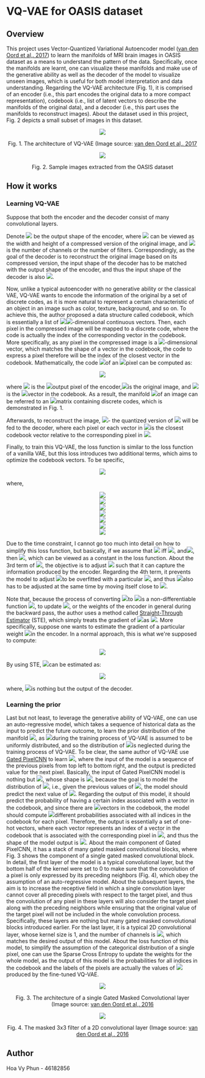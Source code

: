 # VQ-VAE for OASIS dataset

## Overview

This project uses Vector-Quantized Variational Autoencoder model ([van den Oord et al,. 2017](http://papers.nips.cc/paper/7210-neural-discrete-representation-learning.pdf)) to learn the manifolds of MRI brain images in OASIS dataset as a means to understand the pattern of the data. Specifically, once the manifolds are learnt, one can visualize these manifolds and make use of the generative ability as well as the decoder of the model to visualize unseen images, which is useful for both model interpretation and data understanding. Regarding the VQ-VAE architecture (Fig. 1), it is comprised of an encoder (i.e., this part encodes the original data to a more compact representation), codebook (i.e., list of latent vectors to describe the manifolds of the original data), and a decoder (i.e., this part uses the manifolds to reconstruct images). About the dataset used in this project, Fig. 2 depicts a small subset of images in this dataset.

<p align='center'>
    <img src='images/VQ-VAE.png'
</p>

 <p align='center'>
     Fig. 1. The architecture of VQ-VAE (Image source: <a href="http://papers.nips.cc/paper/7210-neural-discrete-representation-learning.pdf">van den Oord et al,. 2017</a>
 </p>

<p align='center'>
    <img src='images/sample_images.png'
</p>

 <p align='center'>
     Fig. 2. Sample images extracted from the OASIS dataset
 </p>


## How it works

### Learning VQ-VAE

Suppose that both the encoder and the decoder consist of many convolutional layers.

Denote <img src="https://render.githubusercontent.com/render/math?math=(M,M,C)"> be the output shape of the encoder, where <img src="https://render.githubusercontent.com/render/math?math=M"> can be viewed as the width and height of a compressed version of the original image, and <img src="https://render.githubusercontent.com/render/math?math=C"> is the number of channels or the number of filters. Correspondingly, as the goal of the decoder is to reconstruct the original image based on its compressed version, the input shape of the decoder has to be matched with the output shape of the encoder, and thus the input shape of the decoder is also <img src="https://render.githubusercontent.com/render/math?math=(M, M, C)">.

Now, unlike a typical autoencoder with no generative ability or the classical VAE, VQ-VAE wants to encode the information of the original by a set of discrete codes, as it is more natural to represent a certain characteristic of an object in an image such as color, texture, background, and so on. To achieve this, the author proposed a data structure called codebook, which is essentially a list of <img src="https://render.githubusercontent.com/render/math?math=K"><img src="https://render.githubusercontent.com/render/math?math=C">-dimensional continuous vectors. Then, each pixel in the compressed image will be mapped to a discrete code, where the code is actually the index of the corresponding vector in the codebook. More specifically, as any pixel in the compressed image is a <img src="https://render.githubusercontent.com/render/math?math=C">-dimensional vector, which matches the shape of a vector in the codebook, the code to express a pixel therefore will be the index of the closest vector in the codebook. Mathematically,  the code <img src="https://render.githubusercontent.com/render/math?math=z_{i,j}">of an <img src="https://render.githubusercontent.com/render/math?math=(i,j)">pixel can be computed as:

<center><img src="https://render.githubusercontent.com/render/math?math=z_{i,j} = \underset{k}{\text{argmin}} \| \mathbf{z}^{E}_{i,j}(\mathbf{x}) - \mathbf{e}_k \|_2^2"></center>

where <img src="https://render.githubusercontent.com/render/math?math=\mathbf{z}^E_{i,j}"> is the <img src="https://render.githubusercontent.com/render/math?math=(i,j)">output pixel of the encoder,<img src="https://render.githubusercontent.com/render/math?math=\mathbf{x}">is the original image, and <img src="https://render.githubusercontent.com/render/math?math=\mathbf{e}_k">is the <img src="https://render.githubusercontent.com/render/math?math=k^{th}">vector in the codebook. As a result, the manifold <img src="https://render.githubusercontent.com/render/math?math=\mathbf{z}">of an image can be referred to an <img src="https://render.githubusercontent.com/render/math?math=MxM">matrix containing discrete codes, which is demonstrated in Fig. 1. 

Afterwards, to reconstruct the image, <img src="https://render.githubusercontent.com/render/math?math=\mathbf{z}^Q(\mathbf{x})">- the quantized version of <img src="https://render.githubusercontent.com/render/math?math=\mathbf{z}^E(\mathbf{x})"> will be fed to the decoder, where each pixel or each vector in <img src="https://render.githubusercontent.com/render/math?math=\mathbf{z}^Q(\mathbf{x})">is the closest codebook vector relative to the corresponding pixel in <img src="https://render.githubusercontent.com/render/math?math=\mathbf{z}^E(\mathbf{x})">.

Finally, to train this VQ-VAE, the loss function is similar to the loss function of a vanilla VAE, but this loss introduces two additional terms, which aims to optimize the codebook vectors. To be specific,

<center><img src="https://render.githubusercontent.com/render/math?math=L_{VQVAE}=log(p(\mathbf{x}|\mathbf{z})) - KL(q(\mathbf{z}|\mathbf{x})\|p(\mathbf{z})) %2B \|sg[\mathbf{z}^E(\mathbf{x})]-\mathbf{e})\|_{2}^{2} %2B \beta\|sg[\mathbf{e}]-\mathbf{z}^E(\mathbf{x})\|^2_2"></center>

where,

<p align='center'><img src="https://render.githubusercontent.com/render/math?math=sg[.] - \text{is called stop gradient, which will be regarded as the constant term during the backpropagation}">
    <br>
    <img src="https://render.githubusercontent.com/render/math?math=\mathbf{e} - \text{is the codebook vector to be optimized, which is essentially the quantized version of} \space \mathbf{z}^E(\mathbf{x})">
    <br>
    <img src="https://render.githubusercontent.com/render/math?math=p(\mathbf{x}|\mathbf{z}) - \text{is nothing but the reconstruction loss if one assumes that} p(\mathbf{x}|\mathbf{z}) \space \text{follows Gaussian distribution}">
    <br>
    <img src="https://render.githubusercontent.com/render/math?math=\text{since}\space p(\mathbf{x}|\mathbf{z}) = p(\mathbf{x}|\hat\mathbf{x}) \space \text{given that}\space \hat\mathbf{x} \space \text{is the reconstructed version of}\space \mathbf{x} \space \text{via} \space \mathbf{z} \space \text{and the decoder}">
    <br>
    <img src="https://render.githubusercontent.com/render/math?math=q(\mathbf{z}|\mathbf{x}) - \text{is the categorical posterior distribution of manifolds given data}">
    <br>
    <img src="https://render.githubusercontent.com/render/math?math=p(\mathbf{z}) - \text{is the prior distribution of manifolds, which is assumed to be uniformly distributed during the training process}">
    <br>
    <img src="https://render.githubusercontent.com/render/math?math=\beta - \text{is the coefficient of the commitment loss}">
</p>

Due to the time constraint, I cannot go too much into detail on how to simplify this loss function, but basically, if we assume that <img src="https://render.githubusercontent.com/render/math?math=q(z_{i,j}=k^{*}|\mathbf{x})=q(z_{i,j}=k^{*}|\mathbf{z}_{i,j}^E(\mathbf{x}))=1"> iff <img src="https://render.githubusercontent.com/render/math?math=k^{*} = \underset{k}{argmin}\| \mathbf{z}_{i,j}^E(\mathbf{x})-\mathbf{e}_k \|^2_2">, and<img src="https://render.githubusercontent.com/render/math?math=p(z)=\frac{1}{K}">, then <img src="https://render.githubusercontent.com/render/math?math=KL(q(\mathbf{z}|\mathbf{x}) \| p(\mathbf{z}))=log(K)">, which can be viewed as a constant in the loss function. About the 3rd term of <img src="https://render.githubusercontent.com/render/math?math=L_{VQVAE}">, the objective is to adjust <img src="https://render.githubusercontent.com/render/math?math=\mathbf{e}"> such that it can capture the information produced by the encoder. Regarding the 4th term, it prevents the model to adjust <img src="https://render.githubusercontent.com/render/math?math=\mathbf{e}">to be overfitted with a particular <img src="https://render.githubusercontent.com/render/math?math=\mathbf{z}^E(\mathbf{x})">, and thus <img src="https://render.githubusercontent.com/render/math?math=\mathbf{z}^E(\mathbf{x})">also has to be adjusted at the same time by moving itself close to <img src="https://render.githubusercontent.com/render/math?math=\mathbf{e}">.

Note that, because the process of converting <img src="https://render.githubusercontent.com/render/math?math=\mathbf{z}^E(\mathbf{x})">to <img src="https://render.githubusercontent.com/render/math?math=\mathbf{z}">is a non-differentiable function <img src="https://render.githubusercontent.com/render/math?math=\mathbf{g}">, to update <img src="https://render.githubusercontent.com/render/math?math=\mathbf{z}^E(\mathbf{x})">, or the weights of the encoder in general during the backward pass, the author uses a method called [Straight-Through Estimator](https://www.hassanaskary.com/python/pytorch/deep%20learning/2020/09/19/intuitive-explanation-of-straight-through-estimators.html) (STE), which simply treats the gradient of <img src="https://render.githubusercontent.com/render/math?math=\mathbf{g}">as <img src="https://render.githubusercontent.com/render/math?math=\mathbf{1}">. More specifically, suppose one wants to estimate the gradient of a particular weight <img src="https://render.githubusercontent.com/render/math?math=w">in the encoder. In a normal approach, this is what we're supposed to compute:

<center><img src="https://render.githubusercontent.com/render/math?math=\nabla_{w} L= \frac{\partial L}{\partial \mathbf{H}(\mathbf{z}^Q)} \frac{\partial \mathbf{H}(\mathbf{z}^Q)}{\partial \mathbf{z}^Q} \frac{\partial \mathbf{z}^Q(\mathbf{z}))}{\partial \mathbf{z} = \mathbf{g}(\mathbf{z}^E(\mathbf{x}))} \frac{\partial \mathbf{g}(\mathbf{z}^E(\mathbf{x}))}{\partial \mathbf{z}^E(\mathbf{x})} \frac{\partial \mathbf{z}^E(\mathbf{x})}{\partial w}"></center>

By using STE, <img src="https://render.githubusercontent.com/render/math?math=\nabla_{w}L">can be estimated as:

<center><img src="https://render.githubusercontent.com/render/math?math=\nabla_{w} L= \frac{\partial L}{\partial \mathbf{H}(\mathbf{z}^Q)} \frac{\partial \mathbf{H}(\mathbf{z}^Q)}{\partial \mathbf{z}^Q} \frac{\partial \mathbf{z}^Q(\mathbf{z}))}{\partial \mathbf{z}} \frac{\partial \mathbf{z}^E(\mathbf{x})}{\partial w}"></center>

where, <img src="https://render.githubusercontent.com/render/math?math=\mathbf{H}(\mathbf{z}^Q)">is nothing but the output of the decoder.

### Learning the prior

Last but not least, to leverage the generative ability of VQ-VAE, one can use an auto-regressive model, which takes a sequence of historical data as the input to predict the future outcome, to learn the prior distribution of the manifold <img src="https://render.githubusercontent.com/render/math?math=p(\mathbf{z})">, as <img src="https://render.githubusercontent.com/render/math?math=p(\mathbf{z})">during the training process of VQ-VAE is assumed to be uniformly distributed, and so the distribution of <img src="https://render.githubusercontent.com/render/math?math=\mathbf{z}">is neglected during the training process of VQ-VAE. To be clear, the same author of VQ-VAE use [Gated PixelCNN](https://arxiv.org/pdf/1606.05328.pdf) to learn <img src="https://render.githubusercontent.com/render/math?math=p(\mathbf{z})">, where the input of the model is a sequence of the previous pixels from top left to bottom right, and the output is predicted value for the next pixel. Basically, the input of Gated PixelCNN model is nothing but <img src="https://render.githubusercontent.com/render/math?math=\mathbf{z}">, whose shape is <img src="https://render.githubusercontent.com/render/math?math=(M, M)">, because the goal is to model the distribution of <img src="https://render.githubusercontent.com/render/math?math=\mathbf{z}">, i.e., given the previous values of <img src="https://render.githubusercontent.com/render/math?math=\mathbf{z}">, the model should predict the next value of <img src="https://render.githubusercontent.com/render/math?math=\mathbf{z}">. Regarding the output of this model, it should predict the probability of having a certain index associated with a vector in the codebook, and since there are <img src="https://render.githubusercontent.com/render/math?math=K">vectors in the codebook, the model should compute <img src="https://render.githubusercontent.com/render/math?math=K">different probabilities associated with all indices in the codebook for each pixel. Therefore, the output is essentially a set of one-hot vectors, where each vector represents an index of a vector in the codebook that is associated with the corresponding pixel in <img src="https://render.githubusercontent.com/render/math?math=\mathbf{z}">, and thus the shape of the model output is <img src="https://render.githubusercontent.com/render/math?math=(M, M, K)">. About the main component of Gated PixelCNN, it has a stack of many gated masked convolutional blocks, where Fig. 3 shows the component of a single gated masked convolutional block. In detail, the first layer of the model is a typical convolutional layer, but the bottom half of the kernel were set to 0 to make sure that the convolution of a pixel is only expressed by its preceding neighbors (Fig. 4), which obey the assumption of an auto-regressive model. About the subsequent layers, the aim is to increase the receptive field in which a single convolution layer cannot cover all preceding pixels with respect to the target pixel, and thus the convolution of any pixel in these layers will also consider the target pixel along with the preceding neighbors while ensuring that the original value of the target pixel will not be included in the whole convolution process. Specifically, these layers are nothing but many gated masked convolutional blocks introduced earlier. For the last layer, it is a typical 2D convolutional layer, whose kernel size is 1, and the number of channels is <img src="https://render.githubusercontent.com/render/math?math=K">, which matches the desired output of this model. About the loss function of this model, to simplify the assumption of the categorical distribution of a single pixel, one can use the Sparse Cross Entropy to update the weights for the whole model, as the output of this model is the probabilities for all indices in the codebook and the labels of the pixels are actually the values of <img src="https://render.githubusercontent.com/render/math?math=\mathbf{z}">produced by the fine-tuned VQ-VAE. 

<p align='center'>
    <img src='images/gated_cnn.png'
</p>

 <p align='center'>
     Fig. 3. The architecture of a single Gated Masked Convolutional layer (Image source: <a href="https://arxiv.org/pdf/1606.05328.pdf">van den Oord et al,. 2016</a>
 </p>

<p align='center'>
    <img src='images/masked_convolution.png'
</p>



 <p align='center'>
     Fig. 4. The masked 3x3 filter of a 2D convolutional layer (Image source: <a href="https://arxiv.org/pdf/1606.05328.pdf">van den Oord et al,. 2016</a>
 </p>

































## Author

Hoa Vy Phun - 46182856

